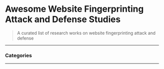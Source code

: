 # Awesome Website Fingerprinting Attack and Defense Studies
> A curated list of research works on website fingerprinting attack and defense

----
                    
### Categories

--------
